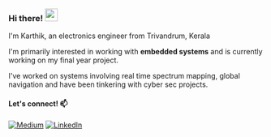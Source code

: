 ### Hi there! <img src="https://emojis.slackmojis.com/emojis/images/1536351075/4594/blob-wave.gif" width="25"/>
I'm Karthik, an electronics engineer from Trivandrum, Kerala

I'm primarily interested in working with **embedded systems** and is currently working on my final year project.

I've worked on systems involving real time spectrum mapping, global navigation and have been tinkering with cyber sec projects.

#### Let's connect! 📫
[<img alt="Medium" src="https://img.shields.io/badge/Medium-%23000000.svg?&style=for-the-badge&logo=Medium&logoColor=white" />](https://medium.com/@karthikkj2003)
[<img alt="LinkedIn" src="https://img.shields.io/badge/LinkedIn-%230E76A8.svg?&style=for-the-badge&logo=LinkedIn&logoColor=white" />](https://www.linkedin.com/in/karthik-kj/)
